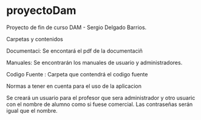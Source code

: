 # proyectoDam
Proyecto de  fin de curso  DAM - Sergio Delgado Barrios.

Carpetas  y contenidos

Documentaci: Se encontará el pdf de la documentaciñ

Manuales: Se encontrarán los manuales de usuario y administradores.

Codigo Fuente : Carpeta que contendrá el codigo fuente

Normas a tener en cuenta para el uso de la aplicacion

Se creará un usuario  para  el profesor que sera administrador y otro usuaric con el nombre de alumno como si fuese comercial.
Las contraseñas serán igual que el nombre.


